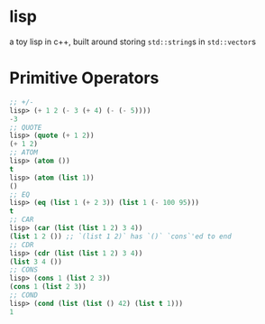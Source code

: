 # lisp
a toy lisp in c++, built around storing `std::string`s in `std::vector`s

# Primitive Operators
```lisp
;; +/-
lisp> (+ 1 2 (- 3 (+ 4) (- (- 5))))
-3
;; QUOTE
lisp> (quote (+ 1 2))
(+ 1 2)
;; ATOM
lisp> (atom ())
t
lisp> (atom (list 1))
()
;; EQ
lisp> (eq (list 1 (+ 2 3)) (list 1 (- 100 95)))
t
;; CAR
lisp> (car (list (list 1 2) 3 4))
(list 1 2 ()) ;; `(list 1 2)` has `()` `cons`'ed to end
;; CDR
lisp> (cdr (list (list 1 2) 3 4))
(list 3 4 ())
;; CONS
lisp> (cons 1 (list 2 3))
(cons 1 (list 2 3))
;; COND
lisp> (cond (list (list () 42) (list t 1)))
1
```
